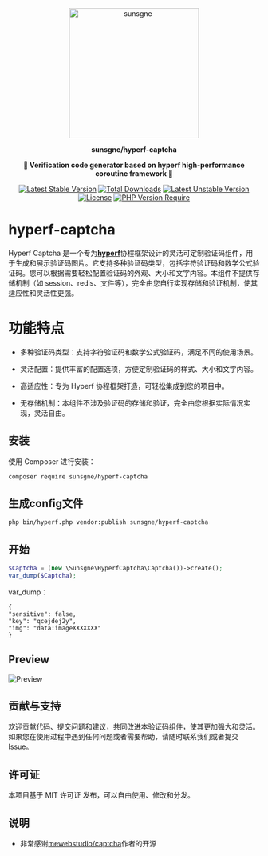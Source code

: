 <div align="center" style="border-radius: 50px">
    <img width="260px"  src="https://cdn.nine1120.cn/logo-i.png" alt="sunsgne">
</div>

**<p align="center">sunsgne/hyperf-captcha</p>**

**<p align="center">🐬 Verification code generator based on hyperf high-performance coroutine framework 🐬</p>**

<div align="center">

[![Latest Stable Version](http://poser.pugx.org/sunsgne/hyperf-captcha/v)](https://packagist.org/packages/sunsgne/hyperf-captcha)
[![Total Downloads](http://poser.pugx.org/sunsgne/hyperf-captcha/downloads)](https://packagist.org/packages/sunsgne/hyperf-captcha)
[![Latest Unstable Version](http://poser.pugx.org/sunsgne/hyperf-captcha/v/unstable)](https://packagist.org/packages/sunsgne/hyperf-captcha)
[![License](http://poser.pugx.org/sunsgne/hyperf-captcha/license)](https://packagist.org/packages/sunsgne/hyperf-captcha)
[![PHP Version Require](http://poser.pugx.org/sunsgne/hyperf-captcha/require/php)](https://packagist.org/packages/sunsgne/hyperf-captcha)

</div>

# hyperf-captcha 
Hyperf Captcha 是一个专为[**hyperf**](https://github.com/hyperf/hyperf)协程框架设计的灵活可定制验证码组件，用于生成和展示验证码图片。它支持多种验证码类型，包括字符验证码和数学公式验证码。您可以根据需要轻松配置验证码的外观、大小和文字内容。本组件不提供存储机制（如 session、redis、文件等），完全由您自行实现存储和验证机制，使其适应性和灵活性更强。

# 功能特点
- 多种验证码类型：支持字符验证码和数学公式验证码，满足不同的使用场景。

- 灵活配置：提供丰富的配置选项，方便定制验证码的样式、大小和文字内容。

- 高适应性：专为 Hyperf 协程框架打造，可轻松集成到您的项目中。

- 无存储机制：本组件不涉及验证码的存储和验证，完全由您根据实际情况实现，灵活自由。


## 安装
使用 Composer 进行安装：
```bash
composer require sunsgne/hyperf-captcha
```
## 生成config文件
```bash
php bin/hyperf.php vendor:publish sunsgne/hyperf-captcha
```

## 开始
```php
$Captcha = (new \Sunsgne\HyperfCaptcha\Captcha())->create();
var_dump($Captcha);
```
var_dump：
```shell
{
"sensitive": false,
"key": "qcejdej2y",
"img": "data:imageXXXXXXX"
}
```

## Preview
![Preview](https://image.ibb.co/kZxMLm/image.png)

## 贡献与支持
欢迎贡献代码、提交问题和建议，共同改进本验证码组件，使其更加强大和灵活。如果您在使用过程中遇到任何问题或者需要帮助，请随时联系我们或者提交 Issue。

## 许可证
本项目基于 MIT 许可证 发布，可以自由使用、修改和分发。

## 说明
- 非常感谢[mewebstudio/captcha](https://github.com/mewebstudio/captcha)作者的开源
